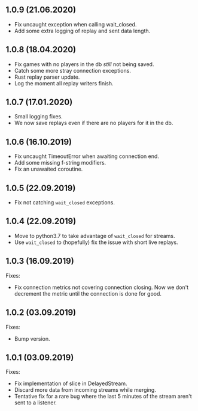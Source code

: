 1.0.9 (21.06.2020)
------------------
* Fix uncaught exception when calling wait\_closed.
* Add some extra logging of replay and sent data length.

1.0.8 (18.04.2020)
------------------
* Fix games with no players in the db *still* not being saved.
* Catch some more stray connection exceptions.
* Rust replay parser update.
* Log the moment all replay writers finish.

1.0.7 (17.01.2020)
------------------

* Small logging fixes.
* We now save replays even if there are no players for it in the db.

1.0.6 (16.10.2019)
------------------

* Fix uncaught TimeoutError when awaiting connection end.
* Add some missing f-string modifiers.
* Fix an unawaited coroutine.

1.0.5 (22.09.2019)
------------------

* Fix not catching `wait_closed` exceptions.

1.0.4 (22.09.2019)
------------------

* Move to python3.7 to take advantage of `wait_closed` for streams.
* Use `wait_closed` to (hopefully) fix the issue with short live replays.

1.0.3 (16.09.2019)
------------------

Fixes:

* Fix connection metrics not covering connection closing. Now we don't
  decrement the metric until the connection is done for good.

1.0.2 (03.09.2019)
------------------

Fixes:

* Bump version.

1.0.1 (03.09.2019)
------------------
Fixes:

* Fix implementation of slice in DelayedStream.
* Discard more data from incoming streams while merging.
* Tentative fix for a rare bug where the last 5 minutes of the stream aren't
  sent to a listener.
